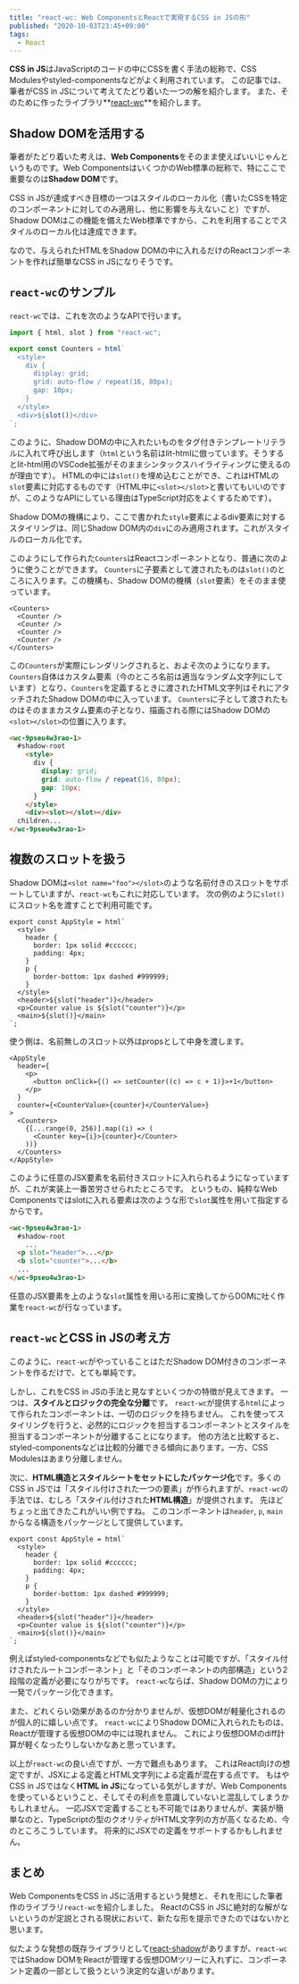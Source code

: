 ```yaml
---
title: "react-wc: Web ComponentsとReactで実現するCSS in JSの形"
published: "2020-10-03T23:45+09:00"
tags:
  - React
---
```


**CSS in JS**はJavaScriptのコードの中にCSSを書く手法の総称で、CSS Modulesやstyled-componentsなどがよく利用されています。
この記事では、筆者がCSS in JSについて考えてたどり着いた一つの解を紹介します。
また、そのために作ったライブラリ**[react-wc](https://github.com/uhyo/react-wc)**を紹介します。

## Shadow DOMを活用する

筆者がたどり着いた考えは、**Web Components**をそのまま使えばいいじゃんというものです。Web ComponentsはいくつかのWeb標準の総称で、特にここで重要なのは**Shadow DOM**です。

CSS in JSが達成すべき目標の一つはスタイルのローカル化（書いたCSSを特定のコンポーネントに対してのみ適用し、他に影響を与えないこと）ですが、Shadow DOMはこの機能を備えたWeb標準ですから、これを利用することでスタイルのローカル化は達成できます。

なので、与えられたHTMLをShadow DOMの中に入れるだけのReactコンポーネントを作れば簡単なCSS in JSになりそうです。

## `react-wc`のサンプル

`react-wc`では、これを次のようなAPIで行います。

```ts
import { html, slot } from "react-wc";

export const Counters = html`
  <style>
    div {
      display: grid;
      grid: auto-flow / repeat(16, 80px);
      gap: 10px;
    }
  </style>
  <div>${slot()}</div>
`;
```

このように、Shadow DOMの中に入れたいものをタグ付きテンプレートリテラルに入れて呼び出します（`html`という名前はlit-htmlに倣っています。そうするとlit-html用のVSCode拡張がそのままシンタックスハイライティングに使えるのが理由です）。
HTMLの中には`slot()`を埋め込むことができ、これはHTMLの`slot`要素に対応するものです（HTML中に`<slot></slot>`と書いてもいいのですが、このようなAPIにしている理由はTypeScript対応をよくするためです）。

Shadow DOMの機構により、ここで書かれた`style`要素によるdiv要素に対するスタイリングは、同じShadow DOM内の`div`にのみ適用されます。これがスタイルのローカル化です。

このようにして作られた`Counters`はReactコンポーネントとなり、普通に次のように使うことができます。
`Counters`に子要素として渡されたものは`slot()`のところに入ります。この機構も、Shadow DOMの機構（`slot`要素）をそのまま使っています。

```tsx
<Counters>
  <Counter />
  <Counter />
  <Counter />
  <Counter />
</Counters>
```

この`Counters`が実際にレンダリングされると、およそ次のようになります。
`Counters`自体はカスタム要素（今のところ名前は適当なランダム文字列にしています）となり、`Counters`を定義するときに渡されたHTML文字列はそれにアタッチされたShadow DOMの中に入っています。
`Counters`に子として渡されたものはそのままカスタム要素の子となり、描画される際にはShadow DOMの`<slot></slot>`の位置に入ります。

```html
<wc-9pseu4w3rao-1>
  #shadow-root
    <style>
      div {
        display: grid;
        grid: auto-flow / repeat(16, 80px);
        gap: 10px;
      }
    </style>
    <div><slot></slot></div>
  children...
</wc-9pseu4w3rao-1>
```

## 複数のスロットを扱う

Shadow DOMは`<slot name="foo"></slot>`のような名前付きのスロットをサポートしていますが、`react-wc`もこれに対応しています。
次の例のように`slot()`にスロット名を渡すことで利用可能です。

```tsx
export const AppStyle = html`
  <style>
    header {
      border: 1px solid #cccccc;
      padding: 4px;
    }
    p {
      border-bottom: 1px dashed #999999;
    }
  </style>
  <header>${slot("header")}</header>
  <p>Counter value is ${slot("counter")}</p>
  <main>${slot()}</main>
`;
```

使う側は、名前無しのスロット以外はpropsとして中身を渡します。

```tsx
<AppStyle
  header={
    <p>
      <button onClick={() => setCounter((c) => c + 1)}>+1</button>
    </p>
  }
  counter={<CounterValue>{counter}</CounterValue>}
>
  <Counters>
    {[...range(0, 256)].map((i) => (
      <Counter key={i}>{counter}</Counter>
    ))}
  </Counters>
</AppStyle>
```

このように任意のJSX要素を名前付きスロットに入れられるようになっていますが、これが実装上一番苦労させられたところです。
というもの、純粋なWeb Componentsではslotに入れる要素は次のような形で`slot`属性を用いて指定するからです。

```html
<wc-9pseu4w3rao-1>
  #shadow-root
    ...
  <p slot="header">...</p>
  <b slot="counter">...</b>
  ...
</wc-9pseu4w3rao-1>
```

任意のJSX要素を上のような`slot`属性を用いる形に変換してからDOMに吐く作業を`react-wc`が行なっています。

## `react-wc`とCSS in JSの考え方

このように、`react-wc`がやっていることはただShadow DOM付きのコンポーネントを作るだけで、とても単純です。

しかし、これをCSS in JSの手法と見なすといくつかの特徴が見えてきます。
一つは、**スタイルとロジックの完全な分離**です。
`react-wc`が提供する`html`によって作られたコンポーネントは、一切のロジックを持ちません。
これを使ってスタイリングを行うと、必然的にロジックを担当するコンポーネントとスタイルを担当するコンポーネントが分離することになります。
他の方法と比較すると、styled-componentsなどは比較的分離できる傾向にあります。一方、CSS Modulesはあまり分離しません。

次に、**HTML構造とスタイルシートをセットにしたパッケージ化**です。多くのCSS in JSでは「スタイル付けされた一つの要素」が作られますが、`react-wc`の手法では、むしろ「スタイル付けされた**HTML構造**」が提供されます。
先ほどちょっと出てきたこれがいい例ですね。
このコンポーネントは`header`, `p`, `main`からなる構造をパッケージとして提供しています。

```tsx
export const AppStyle = html`
  <style>
    header {
      border: 1px solid #cccccc;
      padding: 4px;
    }
    p {
      border-bottom: 1px dashed #999999;
    }
  </style>
  <header>${slot("header")}</header>
  <p>Counter value is ${slot("counter")}</p>
  <main>${slot()}</main>
`;
```

例えばstyled-componentsなどでも似たようなことは可能ですが、「スタイル付けされたルートコンポーネント」と「そのコンポーネントの内部構造」という2段階の定義が必要になりがちです。
`react-wc`ならば、Shadow DOMの力により一発でパッケージ化できます。

また、どれくらい効果があるのか分かりませんが、仮想DOMが軽量化されるのが個人的に嬉しい点です。
`react-wc`によりShadow DOMに入れられたものは、Reactが管理する仮想DOMの中には現れません。
これにより仮想DOMのdiff計算が軽くなったりしないかなあと思っています。

以上が`react-wc`の良い点ですが、一方で難点もあります。
これはReact向けの想定ですが、JSXによる定義とHTML文字列による定義が混在する点です。
もはやCSS in JSではなく**HTML in JS**になっている気がしますが、Web Componentsを使っているということ、そしてその利点を意識していないと混乱してしまうかもしれません。
一応JSXで定義することも不可能ではありませんが、実装が簡単なのと、TypeScriptの型のクオリティがHTML文字列の方が高くなるため、今のところこうしています。
将来的にJSXでの定義をサポートするかもしれません。

## まとめ

Web ComponentsをCSS in JSに活用するという発想と、それを形にした筆者作のライブラリ`react-wc`を紹介しました。
ReactのCSS in JSに絶対的な解がないというのが定説とされる現状において、新たな形を提示できたのではないかと思います。

似たような発想の既存ライブラリとして[react-shadow](https://github.com/Wildhoney/ReactShadow)がありますが、`react-wc`ではShadow DOMをReactが管理する仮想DOMツリーに入れずに、コンポーネント定義の一部として扱うという決定的な違いがあります。